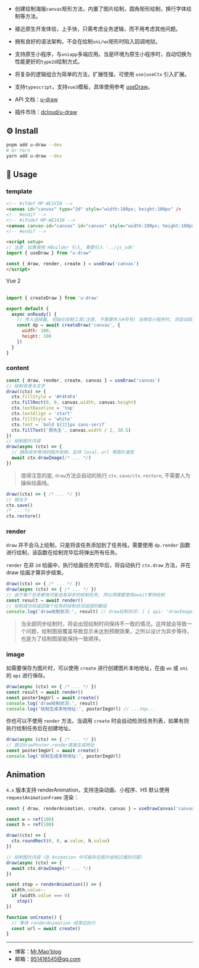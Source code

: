 - 创建绘制海报`canvas`矩形方法，内置了图片绘制，圆角矩形绘制，换行字体绘制等方法。
- 接近原生开发体验，上手快，只需考虑业务逻辑，而不用考虑其他问题。
- 拥有良好的语法架构，不会在绘制`uni/wx`矩形时陷入回调地狱。
- 支持原生小程序，与`uniapp`多端应用。当是环境为原生小程序时，自动切换为性能更好的`type2d`绘制方式。
- 将复杂的逻辑组合为简单的方法，扩展性强，可使用 `use|useCtx` 引入扩展。
- 支持`typescript`，支持`vue3`模板，具体使用参考 [useDraw](https://u-draw.vercel.app/other/vite-vue3.html)。

- API 文档：[u-draw](https://u-draw.vercel.app)
- 插件市场：[dcloud/u-draw](https://ext.dcloud.net.cn/plugin?id=3237)

## ⚙️ Install

```sh
pnpm add u-draw --dev
# Or Yarn
yarn add u-draw --dev
```

## 📖 Usage

### template

```html
<!-- #ifdef MP-WEIXIN -->
<canvas id="canvas" type="2d" style="width:100px; height:100px" />
<!-- #endif -->
<!-- #ifndef MP-WEIXIN -->
<canvas canvas-id="canvas" id="canvas" style="width:100px; height:100px" />
<!-- #endif -->
```

```html
<script setup>
// 注意：如果使用 HBuilder 引入, 需要引入 '../js_sdk'
import { useDraw } from "u-draw"

const { draw, render, create } = useDraw('canvas')
</script>

```

<detail>
<summary>Vue 2</summary><br>

```js
import { createDraw } from 'u-draw'

export default {
  async onReady() {
    // 传入选择器, 初始化绘制工具(注意, 不需要传入#符号) 当微信小程序时, 将自动启用type2d绘制
    const dp = await createDraw('canvas', {
      width: 100,
      height: 100
    })
  }
}
```

</detail>

### content

```js
const { draw, render, create, canvas } = useDraw('canvas')
// 绘制背景与文字
draw((ctx) => {
  ctx.fillStyle = '#F4F4F4'
  ctx.fillRect(0, 0, canvas.width, canvas.height)
  ctx.textBaseline = 'top'
  ctx.textAlign = 'start'
  ctx.fillStyle = 'white'
  ctx.font = `bold ${22}px sans-serif`
  ctx.fillText('周先生', canvas.width / 2, 38.5)
})
// 绘制图片内容
draw(async (ctx) => {
  // 拥有异步等待的图片绘制，支持 local、url 等图片类型
  await ctx.drawImage(/* ... */)
})
```

> 值得注意的是, `draw`方法会自动的执行 `ctx.save/ctx.restore`, 不需要人为操纵绘画栈。

```js
draw((ctx) => { /* ... */ })
// 相当于
ctx.save()
/* ... */
ctx.restore()
```

### render

`draw` 并不会马上绘制，只是将该任务添加到了任务栈，需要使用 `dp.render` 函数进行绘制，该函数在绘制完毕后将弹出所有任务。

`render` 在非 `2d` 绘画中，执行绘画任务完毕后，将自动执行 `ctx.draw` 方法，并在 draw 绘画才算异步结束。

```js
draw((ctx) => { /* ... */ })
draw(async (ctx) => { /* ... */ })
// 由于每个任务都有可能会有异步的绘制任务, 所以得需要使用await等待绘制
const result = await render()
// 绘制成功将返回每个任务的绘制状况组成的数组
console.log('draw绘制状况:', result) // draw绘制状况: [ { api: 'drawImage', params: [/* ... */], status: 'success'} ]
```

> 当全部同步绘制时，将会出现绘制时间保持不一致的情况。这样就会导致一个问题，绘制图层覆盖导致显示未达到预期效果，之所以设计为异步等待，也是为了绘制图层能保持一致顺序。

### image

如需要保存为图片时，可以使用 `create` 进行创建图片本地地址，在由 `wx` 或 `uni` 的 `api` 进行保存。

```js
draw(async (ctx) => { /* ... */ })
const result = await render()
const posterImgUrl = await create()
console.log('draw绘制状况:', result)
console.log('绘制生成本地地址:', posterImgUrl) // ...tmp...
```


你也可以不使用 `render` 方法，当调用 `create` 时会自动检测任务列表，如果有则执行绘制任务后在创建地址。

```js
draw(async (ctx) => { /* ... */ })
// 跳过drawPoster.render直接生成地址
const posterImgUrl = await create()
console.log('绘制生成本地地址:', posterImgUrl)
```

## Animation

`4.x` 版本支持 renderAnimation，支持渲染动画、小程序、H5 默认使用 `requestAnimationFrame` 渲染：

```ts
const { draw, renderAnimation, create, canvas } = useDrawCanvas('canvas')

const w = ref(100)
const h = ref(100)

draw((ctx) => {
  ctx.roundRect(0, 0, w.value, h.value)
})

// 绘制图片内容（在 Animation 中可能存在图片绘制过慢的问题）
draw(async (ctx) => {
  await ctx.drawImage(/* ... */)
})

const stop = renderAnimation(() => {
  width.value--
  if (width.value === 0)
    stop()
})

function onCreate() {
  // 等待 renderAnimation 结束后执行
  const url = await create()
}
```


---

- 博客：[Mr.Mao'blog](https://hairy.blog/)
- 邮箱：951416545@qq.com